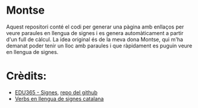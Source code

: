 # Montse
Aquest repositori conté el codi per generar una pàgina amb enllaços per veure paraules en llengua de signes i es genera automàticament a partir d'un full de càlcul. La idea original és de la meva dona Montse, qui m'ha demanat poder tenir un lloc amb paraules i que ràpidament es puguin veure en llengua de signes.

# Crèdits:
- [EDU365 - Signes](https://www.edu365.cat/signes/), [repo del github](https://github.com/projectestac/edu365-signes)
- [Verbs en llengua de signes catalana](https://ca.wiktionary.org/wiki/Categoria:Verbs_en_llengua_de_signes_catalana)
